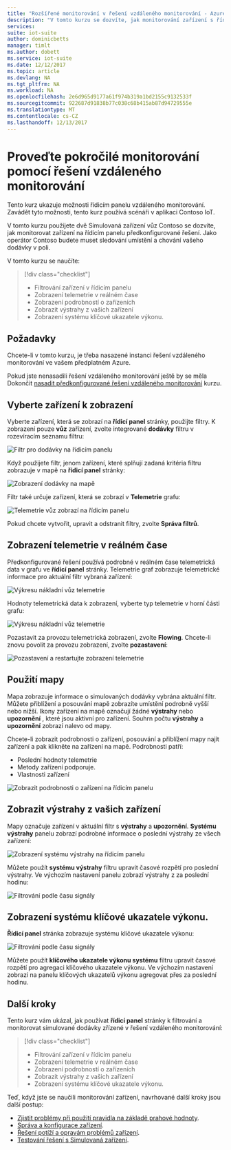 ```yaml
---
title: "Rozšířené monitorování v řešení vzdáleného monitorování - Azure | Microsoft Docs"
description: "V tomto kurzu se dozvíte, jak monitorování zařízení s řídicím panelu řešení vzdáleného monitorování."
services: 
suite: iot-suite
author: dominicbetts
manager: timlt
ms.author: dobett
ms.service: iot-suite
ms.date: 12/12/2017
ms.topic: article
ms.devlang: NA
ms.tgt_pltfrm: NA
ms.workload: NA
ms.openlocfilehash: 2e6d965d9177a61f974b319a1bd2155c9132533f
ms.sourcegitcommit: 922687d91838b77c038c68b415ab87d94729555e
ms.translationtype: MT
ms.contentlocale: cs-CZ
ms.lasthandoff: 12/13/2017
---
```

# <a name="perform-advanced-monitoring-using-the-remote-monitoring-solution"></a>Proveďte pokročilé monitorování pomocí řešení vzdáleného monitorování

Tento kurz ukazuje možnosti řídicím panelu vzdáleného monitorování. Zavádět tyto možnosti, tento kurz používá scénáři v aplikaci Contoso IoT.

V tomto kurzu použijete dvě Simulovaná zařízení vůz Contoso se dozvíte, jak monitorovat zařízení na řídicím panelu předkonfigurované řešení. Jako operátor Contoso budete muset sledování umístění a chování vašeho dodávky v poli.

V tomto kurzu se naučíte:

>[!div class="checklist"]
> * Filtrování zařízení v řídicím panelu
> * Zobrazení telemetrie v reálném čase
> * Zobrazení podrobností o zařízeních
> * Zobrazit výstrahy z vašich zařízení
> * Zobrazení systému klíčové ukazatele výkonu.

## <a name="prerequisites"></a>Požadavky

Chcete-li v tomto kurzu, je třeba nasazené instanci řešení vzdáleného monitorování ve vašem předplatném Azure.

Pokud jste nenasadili řešení vzdáleného monitorování ještě by se měla Dokončit [nasadit předkonfigurované řešení vzdáleného monitorování](iot-suite-remote-monitoring-deploy.md) kurzu.

## <a name="choose-the-devices-to-display"></a>Vyberte zařízení k zobrazení

Vyberte zařízení, která se zobrazí na **řídicí panel** stránky, použijte filtry. K zobrazení pouze **vůz** zařízení, zvolte integrované **dodávky** filtru v rozevíracím seznamu filtru:

![Filtr pro dodávky na řídicím panelu](media/iot-suite-remote-monitoring-monitor/dashboardtruckfilter.png)

Když použijete filtr, jenom zařízení, které splňují zadaná kritéria filtru zobrazuje v mapě na **řídicí panel** stránky:

![Zobrazení dodávky na mapě](media/iot-suite-remote-monitoring-monitor/dashboardtruckmap.png)

Filtr také určuje zařízení, která se zobrazí v **Telemetrie** grafu:

![Telemetrie vůz zobrazí na řídicím panelu](media/iot-suite-remote-monitoring-monitor/dashboardtelemetry.png)

Pokud chcete vytvořit, upravit a odstranit filtry, zvolte **Správa filtrů**.

## <a name="view-real-time-telemetry"></a>Zobrazení telemetrie v reálném čase

Předkonfigurované řešení používá podrobné v reálném čase telemetrická data v grafu ve **řídicí panel** stránky. Telemetrie graf zobrazuje telemetrické informace pro aktuální filtr vybraná zařízení:

![Výkresu nákladní vůz telemetrie](media/iot-suite-remote-monitoring-monitor/dashboardtelemetryview.png)

Hodnoty telemetrická data k zobrazení, vyberte typ telemetrie v horní části grafu:

![Výkresu nákladní vůz telemetrie](media/iot-suite-remote-monitoring-monitor/dashboardselecttelemetry.png)

Pozastavit za provozu telemetrická zobrazení, zvolte **Flowing**. Chcete-li znovu povolit za provozu zobrazení, zvolte **pozastavení**:

![Pozastavení a restartujte zobrazení telemetrie](media/iot-suite-remote-monitoring-monitor/dashboardtelemetrypause.png)

## <a name="use-the-map"></a>Použití mapy

Mapa zobrazuje informace o simulovaných dodávky vybrána aktuální filtr. Můžete přiblížení a posouvání mapě zobrazíte umístění podrobně vyšší nebo nižší. Ikony zařízení na mapě označují žádné **výstrahy** nebo **upozornění** , které jsou aktivní pro zařízení. Souhrn počtu **výstrahy** a **upozornění** zobrazí nalevo od mapy.

Chcete-li zobrazit podrobnosti o zařízení, posouvání a přiblížení mapy najít zařízení a pak klikněte na zařízení na mapě. Podrobnosti patří:

* Poslední hodnoty telemetrie
* Metody zařízení podporuje.
* Vlastnosti zařízení

![Zobrazit podrobnosti o zařízení na řídicím panelu](media/iot-suite-remote-monitoring-monitor/dashboarddevicedetail.png)

## <a name="view-alarms-from-your-devices"></a>Zobrazit výstrahy z vašich zařízení

Mapy označuje zařízení v aktuální filtr s **výstrahy** a **upozornění**. **Systému výstrahy** panelu zobrazí podrobné informace o poslední výstrahy ze všech zařízení:

![Zobrazení systému výstrahy na řídicím panelu](media/iot-suite-remote-monitoring-monitor/dashboardsystemalarms.png)

Můžete použít **systému výstrahy** filtru upravit časové rozpětí pro poslední výstrahy. Ve výchozím nastavení panelu zobrazí výstrahy z za poslední hodinu:

![Filtrování podle času signály](media/iot-suite-remote-monitoring-monitor/dashboardalarmsfilter.png)

## <a name="view-the-system-kpis"></a>Zobrazení systému klíčové ukazatele výkonu.

**Řídicí panel** stránka zobrazuje systému klíčové ukazatele výkonu:

![Filtrování podle času signály](media/iot-suite-remote-monitoring-monitor/dashboardkpis.png)

Můžete použít **klíčového ukazatele výkonu systému** filtru upravit časové rozpětí pro agregaci klíčového ukazatele výkonu. Ve výchozím nastavení zobrazí na panelu klíčových ukazatelů výkonu agregovat přes za poslední hodinu.

## <a name="next-steps"></a>Další kroky

Tento kurz vám ukázal, jak používat **řídicí panel** stránky k filtrování a monitorovat simulované dodávky zřízené v řešení vzdáleného monitorování:

<!-- Repeat task list from intro -->
>[!div class="checklist"]
> * Filtrování zařízení v řídicím panelu
> * Zobrazení telemetrie v reálném čase
> * Zobrazení podrobností o zařízeních
> * Zobrazit výstrahy z vašich zařízení
> * Zobrazení systému klíčové ukazatele výkonu.

Teď, když jste se naučili monitorování zařízení, navrhované další kroky jsou další postup:

* [Zjistit problémy při použití pravidla na základě prahové hodnoty](./iot-suite-remote-monitoring-automate.md).
* [Správa a konfigurace zařízení](./iot-suite-remote-monitoring-manage.md).
* [Řešení potíží a opravám problémů zařízení](./iot-suite-remote-monitoring-maintain.md).
* [Testování řešení s Simulovaná zařízení](iot-suite-remote-monitoring-test.md).

<!-- Next tutorials in the sequence -->